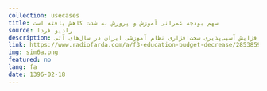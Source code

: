 ```yaml
---
collection: usecases
title: سهم بودجه عمرانی آموزش و پرورش به شدت کاهش یافته است
source: رادیو فردا 
description: آمارهای بودجه‌ای در فاصله سال‌های ۱۳۸۷ تا ۱۳۹۵ حکایت از رشد سهم آموزش در بودجه عمومی ایران دارند. اما نکته‌ قابل توجه به ترکیب بودجه آموزش مربوط می‌شود که در این فاصله زمانی بیشتر به سود هزینه‌های جاری تغییر کرده است. به‌نحوی که در این سال‌ها سهم بودجه عمرانی (سرمایه‌گذاری) از کل بودجه بخش آموزش به شدت کاهش یافته است و دولت‌ها عملا نتوانسته‌اند راه حلی برای جبران این وضعیت پیدا کنند. این روند می‌تواند هشداری باشد برای افت کیفیت نرم‌افزاری و افزایش آسیب‌پذیری سخت‌افزاری نظام آموزشی ایران در سال‌های آتی.
link: https://www.radiofarda.com/a/f3-education-budget-decrease/28538599.html
img: sim6a.png
featured: no
lang: fa
date: 1396-02-18
---
```

